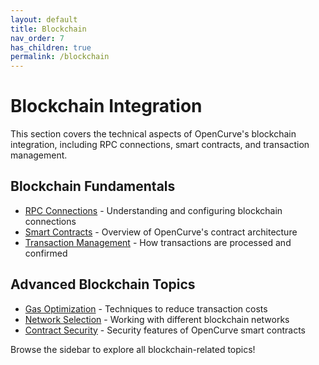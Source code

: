 ```yaml
---
layout: default
title: Blockchain
nav_order: 7
has_children: true
permalink: /blockchain
---
```


# Blockchain Integration

This section covers the technical aspects of OpenCurve's blockchain integration, including RPC connections, smart contracts, and transaction management.

## Blockchain Fundamentals

- [RPC Connections](./rpc-connections.html) - Understanding and configuring blockchain connections
- [Smart Contracts](./smart-contracts.html) - Overview of OpenCurve's contract architecture
- [Transaction Management](./transactions.html) - How transactions are processed and confirmed

## Advanced Blockchain Topics

- [Gas Optimization](./gas-optimization.html) - Techniques to reduce transaction costs
- [Network Selection](./networks.html) - Working with different blockchain networks
- [Contract Security](./security.html) - Security features of OpenCurve smart contracts

Browse the sidebar to explore all blockchain-related topics!

